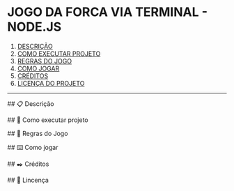 # JOGO DA FORCA VIA TERMINAL - NODE.JS

 1. [DESCRIÇÃO](#desc)
 2. [COMO EXECUTAR PROJETO](#run)
 3. [REGRAS DO JOGO](#regra)
 4. [COMO JOGAR](#play)
 5. [CRÉDITOS](#cred)
 6. [LICENÇA DO PROJETO](#lic)
*********

<div id='desc'/>
## 📋 Descrição
<p><p/>

<div id='run'/> 
## 🔧 Como executar projeto
<p><p/>

<div id='regra'/>
## 📌 Regras do Jogo
<p><p/>

<div id='play'/>
## ⌨️ Como jogar
<p><p/>

<div id='cred'/> 
## ✒️ Créditos
<p><p/>

<div id='lic'/> 
## 📄 Lincença
<p><p/>
